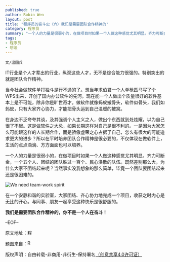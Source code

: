 ```yaml
---
published: true
author: Robin Wen
layout: post
title: "程序员的奋斗史（六）我们是需要团队合作精神的"
category: 程序员
summary: "一个人的力量是很弱小的，在做项目时如果一个人做这种感觉尤其明显。齐力可断金，一个五个人、团结的团队胜过一百个、民心涣散的队伍。既然差别那么大，为什么大家不团结起来呢？当然事实没我想象的那么简单，毕竟一个团队要团结起来还是很困难的。"
tags: 
- 程序员
- 想法
---
```


`文/温国兵`

IT行业是个人才辈出的行业，纵观这些人才，无不是综合能力很强的。特别突出的就是团队合作精神。

当今社会做软件单打独斗是行不通的了。想当年求伯君一个人单枪匹马写了个WPS出来，开创了国内办公软件的先河。现在能一个人做出个质量很好的软件基本上是不可能，除非你是旷世奇才。做软件就像蚂蚁搬骨头，软件似骨头，我们如蚂蚁，只有大家齐心协力，才能把骨头运到自己温暖的被窝。

在身边不乏夸夸其谈，及其强调个人主义之人，做出个东西就到处炫耀，以为自己很了不起。这是做软件之大忌，如果长期这样对自己是很不利的。一是因为大家怎么可能跟这样的人长期合作，而是骄傲虚荣之心占据了自己，怎么有很大的可能追求更大的进步？所以在平时培养团队合作精神是很必要的，不仅体现在做软件上，生活的点点滴滴、方方面面也可以培养。

一个人的力量是很弱小的，在做项目时如果一个人做这种感觉尤其明显。齐力可断金，一个五个人、团结的团队胜过一百个、民心涣散的队伍。既然差别那么大，为什么大家不团结起来呢？当然事实没我想象的那么简单，毕竟一个团队要团结起来还是很困难的。

![We need team-work spirit](https://cdn.wenguobing.com/phGMWUO.jpg)

在一个安静和谐的实验室，大家团结、齐心协力地完成一个项目，收获之时内心是无比的开心。与同事、朋友一起享受这种快乐是很舒服的。

**我们是需要团队合作精神的，你不是一个人在奋斗！**

–EOF–

原文地址：<a href="http://blog.csdn.net/justdb/article/details/7776919" target="_blank"><img src="https://cdn.wenguobing.com/BROigUO.jpg" title="程序员的奋斗史（六）我们是需要团队合作精神的" height="16px" width="16px" border="0" alt="程序员的奋斗史（六）我们是需要团队合作精神的" /></a>

题图来自：<a href="http://www.conocophillips.com/Pages/default.aspx" target="_blank"><img src="https://cdn.wenguobing.com/N5KoNMw.png" title="Robin's Blog" border="0" alt="Robin's Blog" height="16px" width="16px" /></a>

版权声明：自由转载-非商用-非衍生-保持署名<a href="http://creativecommons.org/licenses/by-nc-nd/4.0/deed.zh" target="_blank">（创意共享4.0许可证）</a>
